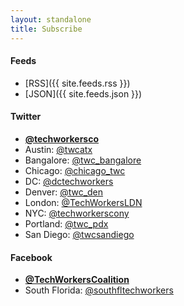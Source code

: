 ```yaml
---
layout: standalone
title: Subscribe
---
```


<h4 class="text-secondary">Feeds</h4>

- [RSS]({{ site.feeds.rss }})
- [JSON]({{ site.feeds.json }})

<h4 class="text-secondary">Twitter</h4>

- [**@techworkersco**](https://twitter.com/techworkersco)
- Austin: [@twcatx](https://twitter.com/twcatx)
- Bangalore: [@twc_bangalore](https://twitter.com/twc_bangalore)
- Chicago: [@chicago_twc](https://twitter.com/chicago_twc)
- DC: [@dctechworkers](https://twitter.com/dctechworkers)
- Denver: [@twc_den](https://twitter.com/twc_den)
- London: [@TechWorkersLDN](https://twitter.com/TechWorkersLDN)
- NYC: [@techworkerscony](https://twitter.com/techworkerscony)
- Portland: [@twc_pdx](https://twitter.com/twc_pdx)
- San Diego: [@twcsandiego](https://twitter.com/twcsandiego)

<h4 class="text-secondary">Facebook</h4>

- [**@TechWorkersCoalition**](https://www.facebook.com/TechWorkersCoalition)
- South Florida: [@southfltechworkers](https://www.facebook.com/southfltechworkers/)
